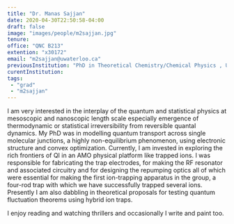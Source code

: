 ```yaml
---
title: "Dr. Manas Sajjan"
date: 2020-04-30T22:50:58-04:00
draft: false
image: "images/people/m2sajjan.jpg"
tenure: 
office: "QNC B213"
extention: "x30172"
email: "m2sajjan@uwaterloo.ca"
previousInstitution: "PhD in Theoretical Chemistry/Chemical Physics , University of Chicago, 2018"
curentInstitution: 
tags:
 - "grad"
 - "m2sajjan"
---
```

I am very interested in the interplay of the quantum and statistical physics at mesoscopic and nanoscopic length scale especially emergence of thermodynamic or statistical irreversibility from reversible quantal dynamics. My PhD was in modelling  quantum transport across single molecular junctions, a highly non-equilibrium phenomenon,  using electronic structure and  convex optimization. Currently, I am invested in exploring the rich frontiers of QI in an AMO physical platform like trapped ions. I was responsible for fabricating the trap electrodes, for making the RF resonator and associated circuitry and for designing the repumping optics all of which were essential for making the first ion-trapping apparatus in the group, a four-rod trap with which we have successfully trapped several ions. Presently I am also dabbling in theoretical proposals for testing quantum fluctuation theorems using hybrid ion traps.

I enjoy reading and watching thrillers and occasionally I write and paint too.

